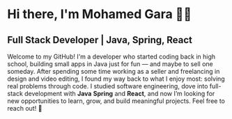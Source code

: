 # Hi there, I'm Mohamed Gara 👨‍💻

## Full Stack Developer | Java, Spring, React

Welcome to my GitHub! I'm a developer who started coding back in high school, building small apps in Java just for fun — and maybe to sell one someday. After spending some time working as a seller and freelancing in design and video editing, I found my way back to what I enjoy most: solving real problems through code. I studied software engineering, dove into full-stack development with **Java** **Spring** and **React**, and now I’m looking for new opportunities to learn, grow, and build meaningful projects. Feel free to reach out! 📩
